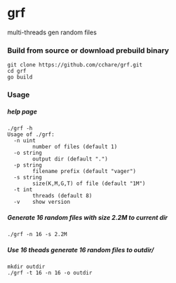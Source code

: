 # grf
multi-threads gen random files

### Build from source or download prebuild binary
```
git clone https://github.com/cchare/grf.git
cd grf
go build
```

### Usage
##### help page
```
./grf -h
Usage of ./grf:
  -n uint
    	number of files (default 1)
  -o string
    	output dir (default ".")
  -p string
    	filename prefix (default "vager")
  -s string
    	size(K,M,G,T) of file (default "1M")
  -t int
    	threads (default 8)
  -v	show version
```

##### Generate 16 random files with size 2.2M to current dir
```
./grf -n 16 -s 2.2M
```

##### Use 16 theads generate 16 random files to outdir/
```
mkdir outdir
./grf -t 16 -n 16 -o outdir
```
